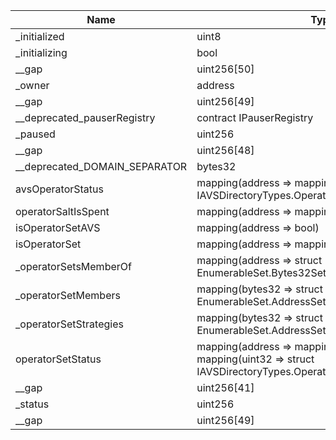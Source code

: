 | Name                          | Type                                                                                                               | Slot | Offset | Bytes | Contract                                         |
|-------------------------------|--------------------------------------------------------------------------------------------------------------------|------|--------|-------|--------------------------------------------------|
| _initialized                  | uint8                                                                                                              | 0    | 0      | 1     | src/contracts/core/AVSDirectory.sol:AVSDirectory |
| _initializing                 | bool                                                                                                               | 0    | 1      | 1     | src/contracts/core/AVSDirectory.sol:AVSDirectory |
| __gap                         | uint256[50]                                                                                                        | 1    | 0      | 1600  | src/contracts/core/AVSDirectory.sol:AVSDirectory |
| _owner                        | address                                                                                                            | 51   | 0      | 20    | src/contracts/core/AVSDirectory.sol:AVSDirectory |
| __gap                         | uint256[49]                                                                                                        | 52   | 0      | 1568  | src/contracts/core/AVSDirectory.sol:AVSDirectory |
| __deprecated_pauserRegistry   | contract IPauserRegistry                                                                                           | 101  | 0      | 20    | src/contracts/core/AVSDirectory.sol:AVSDirectory |
| _paused                       | uint256                                                                                                            | 102  | 0      | 32    | src/contracts/core/AVSDirectory.sol:AVSDirectory |
| __gap                         | uint256[48]                                                                                                        | 103  | 0      | 1536  | src/contracts/core/AVSDirectory.sol:AVSDirectory |
| __deprecated_DOMAIN_SEPARATOR | bytes32                                                                                                            | 151  | 0      | 32    | src/contracts/core/AVSDirectory.sol:AVSDirectory |
| avsOperatorStatus             | mapping(address => mapping(address => enum IAVSDirectoryTypes.OperatorAVSRegistrationStatus))                      | 152  | 0      | 32    | src/contracts/core/AVSDirectory.sol:AVSDirectory |
| operatorSaltIsSpent           | mapping(address => mapping(bytes32 => bool))                                                                       | 153  | 0      | 32    | src/contracts/core/AVSDirectory.sol:AVSDirectory |
| isOperatorSetAVS              | mapping(address => bool)                                                                                           | 154  | 0      | 32    | src/contracts/core/AVSDirectory.sol:AVSDirectory |
| isOperatorSet                 | mapping(address => mapping(uint32 => bool))                                                                        | 155  | 0      | 32    | src/contracts/core/AVSDirectory.sol:AVSDirectory |
| _operatorSetsMemberOf         | mapping(address => struct EnumerableSet.Bytes32Set)                                                                | 156  | 0      | 32    | src/contracts/core/AVSDirectory.sol:AVSDirectory |
| _operatorSetMembers           | mapping(bytes32 => struct EnumerableSet.AddressSet)                                                                | 157  | 0      | 32    | src/contracts/core/AVSDirectory.sol:AVSDirectory |
| _operatorSetStrategies        | mapping(bytes32 => struct EnumerableSet.AddressSet)                                                                | 158  | 0      | 32    | src/contracts/core/AVSDirectory.sol:AVSDirectory |
| operatorSetStatus             | mapping(address => mapping(address => mapping(uint32 => struct IAVSDirectoryTypes.OperatorSetRegistrationStatus))) | 159  | 0      | 32    | src/contracts/core/AVSDirectory.sol:AVSDirectory |
| __gap                         | uint256[41]                                                                                                        | 160  | 0      | 1312  | src/contracts/core/AVSDirectory.sol:AVSDirectory |
| _status                       | uint256                                                                                                            | 201  | 0      | 32    | src/contracts/core/AVSDirectory.sol:AVSDirectory |
| __gap                         | uint256[49]                                                                                                        | 202  | 0      | 1568  | src/contracts/core/AVSDirectory.sol:AVSDirectory |

